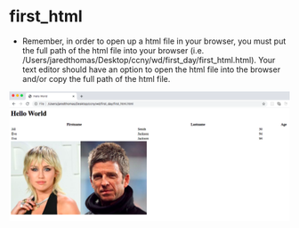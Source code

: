 # first_html

* Remember, in order to open up a html file in your browser, you must put the full path of the html file into your browser (i.e. /Users/jaredthomas/Desktop/ccny/wd/first_day/first_html.html). Your text editor should have an option to open the html file into the browser and/or copy the full path of the html file.

![miley noel](first_html_img.png)
